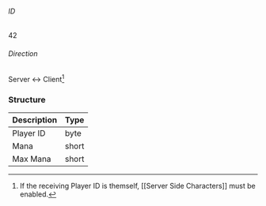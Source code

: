 ###### ID
42

###### Direction
Server <-> Client[^1]

### Structure
| Description | Type |
|-------------|------|
| Player ID | byte |
| Mana      | short |
| Max Mana  | short |

[^1]: If the receiving Player ID is themself, [[Server Side Characters]] must be enabled.